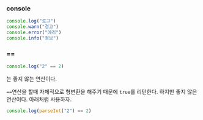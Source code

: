 ### console

```javascript
console.log("로그")
console.warn("경고")
console.error("에러")
console.info("정보")
```



### ==

```javascript
console.log("2" == 2)
```

는 좋지 않는 연산이다.

`==`연산을 할때 자체적으로 형변환을 해주기 때문에 `true`를 리턴한다. 하지만 좋지 않은 연산이다. 아래처럼 사용하자.

```javascript
console.log(parseInt("2") == 2)
```